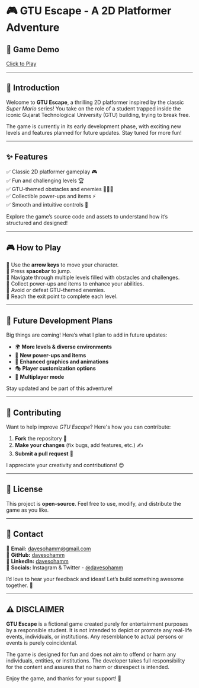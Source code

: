 # 🎮 **GTU Escape - A 2D Platformer Adventure**

## 🎥 **Game Demo**
[Click to Play]((https://youtu.be/O-x0MEVEEHA))

---

## 📜 **Introduction**
Welcome to **GTU Escape**, a thrilling 2D platformer inspired by the classic *Super Mario* series! You take on the role of a student trapped inside the iconic Gujarat Technological University (GTU) building, trying to break free. 

The game is currently in its early development phase, with exciting new levels and features planned for future updates. Stay tuned for more fun!

---

## ✨ **Features**
✅ Classic 2D platformer gameplay 🎮  
✅ Fun and challenging levels 🏆  
✅ GTU-themed obstacles and enemies 👨‍🎓👹  
✅ Collectible power-ups and items ⚡  
✅ Smooth and intuitive controls 🎯  

Explore the game’s source code and assets to understand how it’s structured and designed!

---

## 🎮 **How to Play**
🔹 Use the **arrow keys** to move your character.  
🔹 Press **spacebar** to jump.  
🔹 Navigate through multiple levels filled with obstacles and challenges.  
🔹 Collect power-ups and items to enhance your abilities.  
🔹 Avoid or defeat GTU-themed enemies.  
🔹 Reach the exit point to complete each level.  

---

## 🚀 **Future Development Plans**
Big things are coming! Here’s what I plan to add in future updates:
- 🌍 **More levels & diverse environments**
- 🎁 **New power-ups and items**
- 🎨 **Enhanced graphics and animations**
- 🎭 **Player customization options**
- 👥 **Multiplayer mode**

Stay updated and be part of this adventure!

---

## 🤝 **Contributing**
Want to help improve *GTU Escape*? Here's how you can contribute:
1. **Fork** the repository 🍴  
2. **Make your changes** (fix bugs, add features, etc.) ✍️  
3. **Submit a pull request** 🚀  

I appreciate your creativity and contributions! 😊

---

## 📜 **License**
This project is **open-source**. Feel free to use, modify, and distribute the game as you like.

---

## 📩 **Contact**
📧 **Email:** [davesohamm@gmail.com](mailto:davesohamm@gmail.com)  
🐙 **GitHub:** [davesohamm](https://github.com/davesohamm)  
💼 **LinkedIn:** [davesohamm](https://www.linkedin.com/in/davesohamm)  
📱 **Socials:** Instagram & Twitter - [@davesohamm](https://twitter.com/davesohamm)

I’d love to hear your feedback and ideas! Let’s build something awesome together. 🚀

---

## ⚠️ **DISCLAIMER**
**GTU Escape** is a fictional game created purely for entertainment purposes by a responsible student. It is not intended to depict or promote any real-life events, individuals, or institutions. Any resemblance to actual persons or events is purely coincidental.

The game is designed for fun and does not aim to offend or harm any individuals, entities, or institutions. The developer takes full responsibility for the content and assures that no harm or disrespect is intended.

Enjoy the game, and thanks for your support! 🎉

